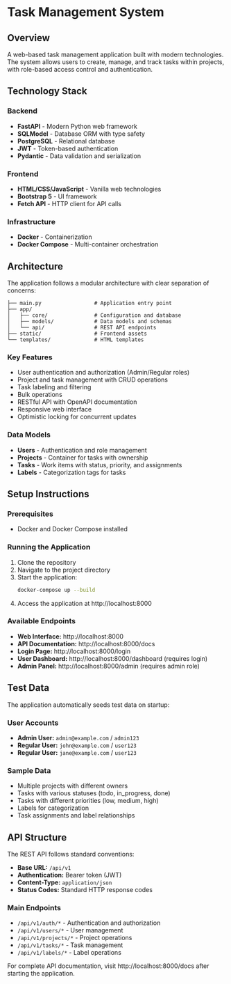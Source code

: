 # Task Management System

## Overview
A web-based task management application built with modern technologies. The system allows users to create, manage, and track tasks within projects, with role-based access control and authentication.

## Technology Stack

### Backend
- **FastAPI** - Modern Python web framework
- **SQLModel** - Database ORM with type safety
- **PostgreSQL** - Relational database
- **JWT** - Token-based authentication
- **Pydantic** - Data validation and serialization

### Frontend
- **HTML/CSS/JavaScript** - Vanilla web technologies
- **Bootstrap 5** - UI framework
- **Fetch API** - HTTP client for API calls

### Infrastructure
- **Docker** - Containerization
- **Docker Compose** - Multi-container orchestration

## Architecture

The application follows a modular architecture with clear separation of concerns:

```
├── main.py                 # Application entry point
├── app/
│   ├── core/               # Configuration and database
│   ├── models/             # Data models and schemas
│   └── api/                # REST API endpoints
├── static/                 # Frontend assets
└── templates/              # HTML templates
```

### Key Features
- User authentication and authorization (Admin/Regular roles)
- Project and task management with CRUD operations
- Task labeling and filtering
- Bulk operations
- RESTful API with OpenAPI documentation
- Responsive web interface
- Optimistic locking for concurrent updates

### Data Models
- **Users** - Authentication and role management
- **Projects** - Container for tasks with ownership
- **Tasks** - Work items with status, priority, and assignments
- **Labels** - Categorization tags for tasks

## Setup Instructions

### Prerequisites
- Docker and Docker Compose installed

### Running the Application
1. Clone the repository
2. Navigate to the project directory
3. Start the application:
   ```bash
   docker-compose up --build
   ```
4. Access the application at http://localhost:8000

### Available Endpoints
- **Web Interface:** http://localhost:8000
- **API Documentation:** http://localhost:8000/docs
- **Login Page:** http://localhost:8000/login
- **User Dashboard:** http://localhost:8000/dashboard (requires login)
- **Admin Panel:** http://localhost:8000/admin (requires admin role)

## Test Data

The application automatically seeds test data on startup:

### User Accounts
- **Admin User:** `admin@example.com` / `admin123`
- **Regular User:** `john@example.com` / `user123`
- **Regular User:** `jane@example.com` / `user123`

### Sample Data
- Multiple projects with different owners
- Tasks with various statuses (todo, in_progress, done)
- Tasks with different priorities (low, medium, high)
- Labels for categorization
- Task assignments and label relationships

## API Structure

The REST API follows standard conventions:
- **Base URL:** `/api/v1`
- **Authentication:** Bearer token (JWT)
- **Content-Type:** `application/json`
- **Status Codes:** Standard HTTP response codes

### Main Endpoints
- `/api/v1/auth/*` - Authentication and authorization
- `/api/v1/users/*` - User management
- `/api/v1/projects/*` - Project operations
- `/api/v1/tasks/*` - Task management
- `/api/v1/labels/*` - Label operations

For complete API documentation, visit http://localhost:8000/docs after starting the application.